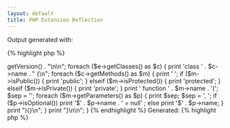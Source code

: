 ```yaml
---
layout: default
title: PHP Extension Reflection
---
```


Output generated with:

{% highlight php %}
<?php
$e = new ReflectionExtension('gearman');
print "<?php\n\n// Gearman Version: " . $e->getVersion() . "\n\n";
foreach ($e->getClasses() as $c) {
  print 'class ' . $c->name . " {\n";
  foreach ($c->getMethods() as $m) {
    print '  ';
    if ($m->isPublic()) {
        print 'public';
    } elseif ($m->isProtected()) {
        print 'protected';
    } elseif ($m->isPrivate()) {
        print 'private';
    }
    print ' function ' . $m->name . '(';
    $sep = '';
    foreach ($m->getParameters() as $p) {
      print $sep;
      $sep = ', ';
      if ($p->isOptional())
        print '$' . $p->name . ' = null' ;
      else
        print '$' . $p->name;
    }
    print "){}\n";
  }
  print "}\n\n";
}
{% endhighlight %}

Generated:

{% highlight php %}
<?php

// Gearman Version: 1.1.2

class GearmanClient {
  public function __construct(){}
  public function returnCode(){}
  public function clone(){}
  public function error(){}
  public function getErrno(){}
  public function options(){}
  public function setOptions($option){}
  public function addOptions($option){}
  public function removeOptions($option){}
  public function timeout(){}
  public function setTimeout($timeout){}
  public function context(){}
  public function setContext($context){}
  public function addServer($host, $port){}
  public function addServers($servers){}
  public function wait(){}
  public function do($function_name, $workload, $unique = null){}
  public function doNormal($function_name, $workload, $unique = null){}
  public function doHigh($function_name, $workload, $unique = null){}
  public function doLow($function_name, $workload, $unique = null){}
  public function doJobHandle(){}
  public function doStatus(){}
  public function doBackground($function_name, $workload, $unique = null){}
  public function doHighBackground($function_name, $workload, $unique = null){}
  public function doLowBackground($function_name, $workload, $unique = null){}
  public function jobStatus($job_handle){}
  public function jobStatusByUniqueKey($unique_key){}
  public function echo($workload){}
  public function ping($workload){}
  public function addTask($function_name, $workload, $context = null, $unique = null){}
  public function addTaskHigh($function_name, $workload, $context = null, $unique = null){}
  public function addTaskLow($function_name, $workload, $context = null, $unique = null){}
  public function addTaskBackground($function_name, $workload, $context = null, $unique = null){}
  public function addTaskHighBackground($function_name, $workload, $context = null, $unique = null){}
  public function addTaskLowBackground($function_name, $workload, $context = null, $unique = null){}
  public function addTaskStatus($job_handle, $context = null){}
  public function setWorkloadCallback($callback){}
  public function setCreatedCallback($callback){}
  public function setDataCallback($callback){}
  public function setWarningCallback($client_object, $callback = null){}
  public function setStatusCallback($callback){}
  public function setCompleteCallback($callback){}
  public function setExceptionCallback($callback){}
  public function setFailCallback($callback){}
  public function clearCallbacks(){}
  public function runTasks(){}
}

class GearmanTask {
  public function returnCode(){}
  public function functionName(){}
  public function unique(){}
  public function jobHandle(){}
  public function isKnown(){}
  public function isRunning(){}
  public function taskNumerator(){}
  public function taskDenominator(){}
  public function sendWorkload($data){}
  public function data(){}
  public function dataSize(){}
  public function recvData($data_len){}
}

class GearmanWorker {
  public function __construct(){}
  public function returnCode(){}
  public function clone(){}
  public function error(){}
  public function getErrno(){}
  public function options(){}
  public function setOptions($option){}
  public function addOptions($option){}
  public function removeOptions($option){}
  public function timeout(){}
  public function setTimeout($timeout){}
  public function setId($id){}
  public function addServer($host = null, $port = null){}
  public function addServers($servers){}
  public function wait(){}
  public function register($function_name, $timeout = null){}
  public function unregister($function_name){}
  public function unregisterAll(){}
  public function grabJob(){}
  public function addFunction($function_name, $function, $data = null, $timeout = null){}
  public function work(){}
  public function echo($workload){}
}

class GearmanJob {
  public function returnCode(){}
  public function setReturn($gearman_return_t){}
  public function sendData($data){}
  public function sendWarning($warning){}
  public function sendStatus($numerator, $denominator){}
  public function sendComplete($result){}
  public function sendException($exception){}
  public function sendFail(){}
  public function handle(){}
  public function functionName(){}
  public function unique(){}
  public function workload(){}
  public function workloadSize(){}
}

class GearmanException {
  private function __clone(){}
  public function __construct($message = null, $code = null, $previous = null){}
  public function getMessage(){}
  public function getCode(){}
  public function getFile(){}
  public function getLine(){}
  public function getTrace(){}
  public function getPrevious(){}
  public function getTraceAsString(){}
  public function __toString(){}
}
{% endhighlight %}

